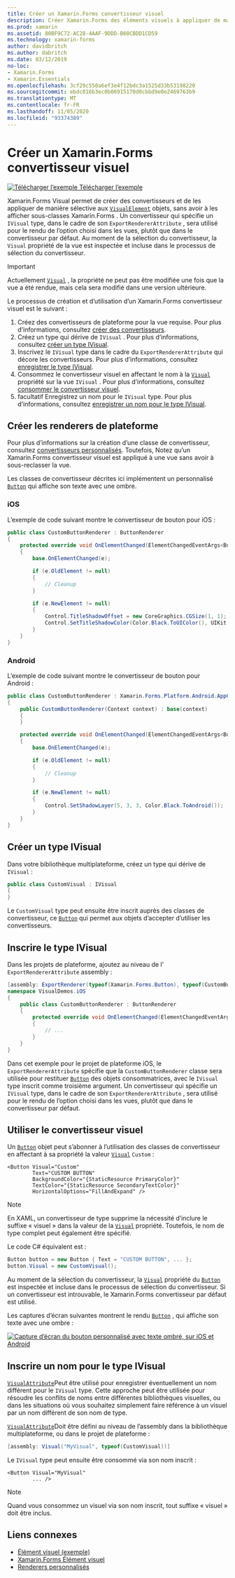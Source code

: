 ```yaml
---
title: Créer un Xamarin.Forms convertisseur visuel
description: Créer Xamarin.Forms des éléments visuels à appliquer de manière sélective aux objets VisualElement, sans avoir à les afficher sous-classes Xamarin.Forms .
ms.prod: xamarin
ms.assetid: 80BF9C72-AC28-4AAF-9DDD-B60CBDD1CD59
ms.technology: xamarin-forms
author: davidbritch
ms.author: dabritch
ms.date: 03/12/2019
no-loc:
- Xamarin.Forms
- Xamarin.Essentials
ms.openlocfilehash: 3cf29c550a6ef3e4f12bdc3a1525d33b53198220
ms.sourcegitcommit: ebdc016b3ec0b06915170d0cbbd9e0e2469763b9
ms.translationtype: MT
ms.contentlocale: fr-FR
ms.lasthandoff: 11/05/2020
ms.locfileid: "93374389"
---
```

# <a name="create-a-no-locxamarinforms-visual-renderer"></a>Créer un Xamarin.Forms convertisseur visuel

[![Télécharger l’exemple](~/media/shared/download.png) Télécharger l’exemple](/samples/xamarin/xamarin-forms-samples/userinterface-visualdemos)

Xamarin.Forms Visual permet de créer des convertisseurs et de les appliquer de manière sélective aux [`VisualElement`](xref:Xamarin.Forms.VisualElement) objets, sans avoir à les afficher sous-classes Xamarin.Forms . Un convertisseur qui spécifie un `IVisual` type, dans le cadre de son `ExportRendererAttribute` , sera utilisé pour le rendu de l’option choisi dans les vues, plutôt que dans le convertisseur par défaut. Au moment de la sélection du convertisseur, la `Visual` propriété de la vue est inspectée et incluse dans le processus de sélection du convertisseur.

> [!IMPORTANT]
> Actuellement [`Visual`](xref:Xamarin.Forms.VisualElement.Visual) , la propriété ne peut pas être modifiée une fois que la vue a été rendue, mais cela sera modifié dans une version ultérieure.

Le processus de création et d’utilisation d’un Xamarin.Forms convertisseur visuel est le suivant :

1. Créez des convertisseurs de plateforme pour la vue requise. Pour plus d’informations, consultez [créer des convertisseurs](#create-platform-renderers).
1. Créez un type qui dérive de `IVisual` . Pour plus d’informations, consultez [créer un type IVisual](#create-an-ivisual-type).
1. Inscrivez le `IVisual` type dans le cadre du `ExportRendererAttribute` qui décore les convertisseurs. Pour plus d’informations, consultez [enregistrer le type IVisual](#register-the-ivisual-type).
1. Consommez le convertisseur visuel en affectant le nom à la [`Visual`](xref:Xamarin.Forms.VisualElement.Visual) propriété sur la vue `IVisual` . Pour plus d’informations, consultez [consommer le convertisseur visuel](#consume-the-visual-renderer).
1. facultatif Enregistrez un nom pour le `IVisual` type. Pour plus d’informations, consultez [enregistrer un nom pour le type IVisual](#register-a-name-for-the-ivisual-type).

## <a name="create-platform-renderers"></a>Créer les renderers de plateforme

Pour plus d’informations sur la création d’une classe de convertisseur, consultez [convertisseurs personnalisés](~/xamarin-forms/app-fundamentals/custom-renderer/index.md). Toutefois, Notez qu’un Xamarin.Forms convertisseur visuel est appliqué à une vue sans avoir à sous-reclasser la vue.

Les classes de convertisseur décrites ici implémentent un personnalisé [`Button`](xref:Xamarin.Forms.Button) qui affiche son texte avec une ombre.

### <a name="ios"></a>iOS

L’exemple de code suivant montre le convertisseur de bouton pour iOS :

```csharp
public class CustomButtonRenderer : ButtonRenderer
{
    protected override void OnElementChanged(ElementChangedEventArgs<Button> e)
    {
        base.OnElementChanged(e);

        if (e.OldElement != null)
        {
            // Cleanup
        }

        if (e.NewElement != null)
        {
            Control.TitleShadowOffset = new CoreGraphics.CGSize(1, 1);
            Control.SetTitleShadowColor(Color.Black.ToUIColor(), UIKit.UIControlState.Normal);
        }
    }
}
```

### <a name="android"></a>Android

L’exemple de code suivant montre le convertisseur de bouton pour Android :

```csharp
public class CustomButtonRenderer : Xamarin.Forms.Platform.Android.AppCompat.ButtonRenderer
{
    public CustomButtonRenderer(Context context) : base(context)
    {
    }

    protected override void OnElementChanged(ElementChangedEventArgs<Button> e)
    {
        base.OnElementChanged(e);

        if (e.OldElement != null)
        {
            // Cleanup
        }

        if (e.NewElement != null)
        {
            Control.SetShadowLayer(5, 3, 3, Color.Black.ToAndroid());
        }
    }
}
```

## <a name="create-an-ivisual-type"></a>Créer un type IVisual

Dans votre bibliothèque multiplateforme, créez un type qui dérive de `IVisual` :

```csharp
public class CustomVisual : IVisual
{
}
```

Le `CustomVisual` type peut ensuite être inscrit auprès des classes de convertisseur, ce [`Button`](xref:Xamarin.Forms.Button) qui permet aux objets d’accepter d’utiliser les convertisseurs.

## <a name="register-the-ivisual-type"></a>Inscrire le type IVisual

Dans les projets de plateforme, ajoutez au niveau de l' `ExportRendererAttribute` assembly :

```csharp
[assembly: ExportRenderer(typeof(Xamarin.Forms.Button), typeof(CustomButtonRenderer), new[] { typeof(CustomVisual) })]
namespace VisualDemos.iOS
{
    public class CustomButtonRenderer : ButtonRenderer
    {
        protected override void OnElementChanged(ElementChangedEventArgs<Button> e)
        {
            // ...
        }
    }
}
```

Dans cet exemple pour le projet de plateforme iOS, le `ExportRendererAttribute` spécifie que la `CustomButtonRenderer` classe sera utilisée pour restituer [`Button`](xref:Xamarin.Forms.Button) des objets consommatrices, avec le `IVisual` type inscrit comme troisième argument. Un convertisseur qui spécifie un `IVisual` type, dans le cadre de son `ExportRendererAttribute` , sera utilisé pour le rendu de l’option choisi dans les vues, plutôt que dans le convertisseur par défaut.

## <a name="consume-the-visual-renderer"></a>Utiliser le convertisseur visuel

Un [`Button`](xref:Xamarin.Forms.Button) objet peut s’abonner à l’utilisation des classes de convertisseur en affectant à sa propriété la valeur [`Visual`](xref:Xamarin.Forms.VisualElement.Visual) `Custom` :

```xaml
<Button Visual="Custom"
        Text="CUSTOM BUTTON"
        BackgroundColor="{StaticResource PrimaryColor}"
        TextColor="{StaticResource SecondaryTextColor}"
        HorizontalOptions="FillAndExpand" />
```

> [!NOTE]
> En XAML, un convertisseur de type supprime la nécessité d’inclure le suffixe « visuel » dans la valeur de la [`Visual`](xref:Xamarin.Forms.VisualElement.Visual) propriété. Toutefois, le nom de type complet peut également être spécifié.

Le code C# équivalent est :

```csharp
Button button = new Button { Text = "CUSTOM BUTTON", ... };
button.Visual = new CustomVisual();
```

Au moment de la sélection du convertisseur, la [`Visual`](xref:Xamarin.Forms.VisualElement.Visual) propriété du [`Button`](xref:Xamarin.Forms.Button) est inspectée et incluse dans le processus de sélection du convertisseur. Si un convertisseur est introuvable, le Xamarin.Forms convertisseur par défaut est utilisé.

Les captures d’écran suivantes montrent le rendu [`Button`](xref:Xamarin.Forms.Button) , qui affiche son texte avec une ombre :

[![Capture d’écran du bouton personnalisé avec texte ombré, sur iOS et Android](material-visual-images/custom-button.png "Bouton avec texte ombré")](material-visual-images/custom-button-large.png#lightbox)

## <a name="register-a-name-for-the-ivisual-type"></a>Inscrire un nom pour le type IVisual

[`VisualAttribute`](xref:Xamarin.Forms.VisualAttribute)Peut être utilisé pour enregistrer éventuellement un nom différent pour le `IVisual` type. Cette approche peut être utilisée pour résoudre les conflits de noms entre différentes bibliothèques visuelles, ou dans les situations où vous souhaitez simplement faire référence à un visuel par un nom différent de son nom de type.

[`VisualAttribute`](xref:Xamarin.Forms.VisualAttribute)Doit être défini au niveau de l’assembly dans la bibliothèque multiplateforme, ou dans le projet de plateforme :

```csharp
[assembly: Visual("MyVisual", typeof(CustomVisual))]
```

Le `IVisual` type peut ensuite être consommé via son nom inscrit :

```xaml
<Button Visual="MyVisual"
        ... />
```

> [!NOTE]
> Quand vous consommez un visuel via son nom inscrit, tout suffixe « visuel » doit être inclus.

## <a name="related-links"></a>Liens connexes

- [Élément visuel (exemple)](/samples/xamarin/xamarin-forms-samples/userinterface-visualdemos)
- [Xamarin.Forms Élément visuel](material-visual.md)
- [Renderers personnalisés](~/xamarin-forms/app-fundamentals/custom-renderer/index.md)